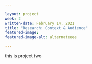 ```yaml
---

layout: project
week: 2
written-date: February 14, 2021
title: "Research: Context & Audience"
featured-image: 
featured-image-alt: alternateeee

---
```


this is project two